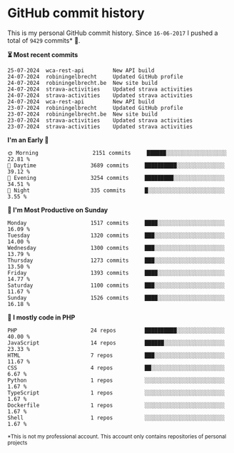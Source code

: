 # GitHub commit history
This is my personal GitHub commit history. Since <!--START_SECTION:first-commit-date-->`16-06-2017`<!--END_SECTION:first-commit-date--> I pushed a total of <!--START_SECTION:total-commit-count-->`9429`<!--END_SECTION:total-commit-count--> commits* 🎉.

<!--START_SECTION:most-recent-commits-->
**⏳ Most recent commits**
                                        
```text
25-07-2024  wca-rest-api         New API build
24-07-2024  robiningelbrecht     Updated GitHub profile
24-07-2024  robiningelbrecht.be  New site build
24-07-2024  strava-activities    Updated strava activities
24-07-2024  strava-activities    Updated strava activities
24-07-2024  wca-rest-api         New API build
23-07-2024  robiningelbrecht     Updated GitHub profile
23-07-2024  robiningelbrecht.be  New site build
23-07-2024  strava-activities    Updated strava activities
23-07-2024  strava-activities    Updated strava activities
```
<!--END_SECTION:most-recent-commits-->  

<!--START_SECTION:commits-per-day-time-->
**I&#039;m an Early 🐤**

```text
🌞 Morning                 2151 commits     ██████░░░░░░░░░░░░░░░░░░░   22.81 %
🌆 Daytime                 3689 commits     ██████████░░░░░░░░░░░░░░░   39.12 %
🌃 Evening                 3254 commits     █████████░░░░░░░░░░░░░░░░   34.51 %
🌙 Night                   335 commits      █░░░░░░░░░░░░░░░░░░░░░░░░   3.55 %
```
<!--END_SECTION:commits-per-day-time-->  

<!--START_SECTION:commits-per-weekday-->
**📅 I&#039;m Most Productive on Sunday**

```text
Monday                    1517 commits     ████░░░░░░░░░░░░░░░░░░░░░   16.09 %
Tuesday                   1320 commits     ███░░░░░░░░░░░░░░░░░░░░░░   14.00 %
Wednesday                 1300 commits     ███░░░░░░░░░░░░░░░░░░░░░░   13.79 %
Thursday                  1273 commits     ███░░░░░░░░░░░░░░░░░░░░░░   13.50 %
Friday                    1393 commits     ████░░░░░░░░░░░░░░░░░░░░░   14.77 %
Saturday                  1100 commits     ███░░░░░░░░░░░░░░░░░░░░░░   11.67 %
Sunday                    1526 commits     ████░░░░░░░░░░░░░░░░░░░░░   16.18 %
```
<!--END_SECTION:commits-per-weekday-->  

<!--START_SECTION:repos-per-language-->
**💬 I mostly code in PHP**

```text
PHP                       24 repos         ██████████░░░░░░░░░░░░░░░   40.00 %
JavaScript                14 repos         ██████░░░░░░░░░░░░░░░░░░░   23.33 %
HTML                      7 repos          ███░░░░░░░░░░░░░░░░░░░░░░   11.67 %
CSS                       4 repos          ██░░░░░░░░░░░░░░░░░░░░░░░   6.67 %
Python                    1 repos          ░░░░░░░░░░░░░░░░░░░░░░░░░   1.67 %
TypeScript                1 repos          ░░░░░░░░░░░░░░░░░░░░░░░░░   1.67 %
Dockerfile                1 repos          ░░░░░░░░░░░░░░░░░░░░░░░░░   1.67 %
Shell                     1 repos          ░░░░░░░░░░░░░░░░░░░░░░░░░   1.67 %
```
<!--END_SECTION:repos-per-language-->  

<sub>*This is not my professional account. This account only contains repositories of personal projects</sub>
